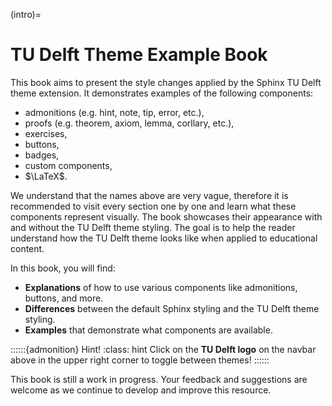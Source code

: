 (intro)=
# TU Delft Theme Example Book

This book aims to present the style changes applied by the Sphinx TU Delft theme extension. It demonstrates examples of the following components:
- admonitions (e.g. hint, note, tip, error, etc.), 
- proofs (e.g. theorem, axiom, lemma, corllary, etc.), 
- exercises, 
- buttons, 
- badges,
- custom components,
- $\LaTeX$.

We understand that the names above are very vague, therefore it is recommended to visit every section one by one and learn what these components represent visually. The book showcases their appearance with and without the TU Delft theme styling. The goal is to help the reader understand how the TU Delft theme looks like when applied to educational content.

In this book, you will find:

- **Explanations** of how to use various components like admonitions, buttons, and more.
- **Differences** between the default Sphinx styling and the TU Delft theme styling.
- **Examples** that demonstrate what components are available.

::::::{admonition} Hint!
:class: hint
Click on the **TU Delft logo** on the navbar above in the upper right corner to toggle between themes!
::::::

This book is still a work in progress. Your feedback and suggestions are welcome as we continue to develop and improve this resource.